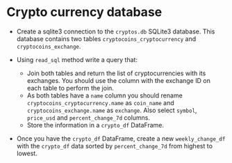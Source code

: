 # Crypto currency database

- Create a sqlite3 connection to the `cryptos.db` SQLite3 database. This database contains two tables `cryptocoins_cryptocurrency` and `cryptocoins_exchange`.

- Using `read_sql` method write a query that:
  - Join both tables and return the list of cryptocurrencies with its exchanges. You should use the column with the exchange ID on each table to perform the join.
  - As both tables have a `name` column you should rename `cryptocoins_cryptocurrency.name` as `coin_name` and `cryptocoins_exchange.name` as `exchange`. Also select `symbol`, `price_usd` and `percent_change_7d` columns.
  - Store the information in a `crypto_df` DataFrame.

- Once you have the `crypto_df` DataFrame, create a new `weekly_change_df` with the `crypto_df` data sorted by `percent_change_7d` from highest to lowest.
